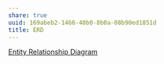 ```yaml
---
share: true
uuid: 169abeb2-1466-40b0-8b0a-08b90ed1851d
title: ERD
---
```

[Entity Relationship Diagram](/15870a20-001c-451e-805c-7dbcf089ddbe)